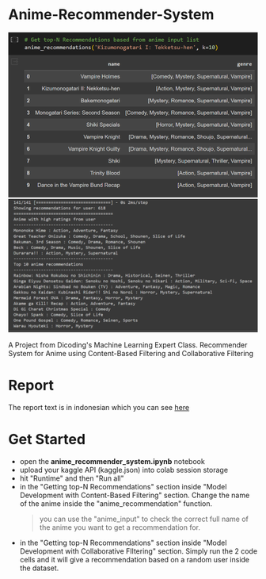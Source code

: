 # Anime-Recommender-System

![content_based_result](images/content_based_result.png)
![collaborative_result](images/collaborative_result.png)

A Project from Dicoding's Machine Learning Expert Class. Recommender System for Anime using Content-Based Filtering and Collaborative Filtering

# Report

The report text is in indonesian which you can see [here](laporan.md)

# Get Started

- open the **anime_recommender_system.ipynb** notebook
- upload your kaggle API (kaggle.json) into colab session storage
- hit "Runtime" and then "Run all"
- in the "Getting top-N Recommendations" section inside "Model Development with Content-Based Filtering" section. Change the name of the anime inside the "anime_recommendation" function.
  > you can use the "anime_input" to check the correct full name of the anime you want to get a recommendation for.
- in the "Getting top-N Recommendations" section inside "Model Development with Collaborative FIltering" section. Simply run the 2 code cells and it will give a recommendation based on a random user inside the dataset.
